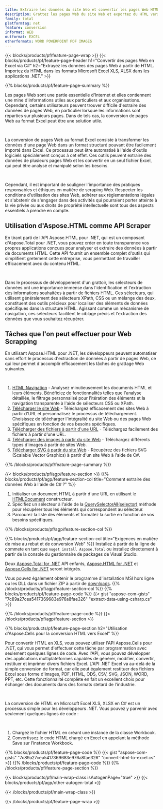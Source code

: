 ```yaml
---
title: Extraire les données du site Web et convertir les pages Web HTML en fichier Excel à l'aide de C #
description: Grattez les pages Web du site Web et exportez du HTML vers des documents Microsoft Excel. Développez des applications .NET pour récupérer les données du site Web aux formats XLS, XLSX.
family: total
platformtag: net
feature: conversion
informat: WEB
outformat: EXCEL
otherformats: WORD POWERPOINT PDF IMAGES
---
```

{{< blocks/products/pf/feature-page-wrap >}}
{{< blocks/products/pf/feature-page-header h1="Convertir des pages Web en Excel via C#" h2="Extrayez les données des pages Web à partir de HTML. Importez du HTML dans les formats Microsoft Excel XLS, XLSX dans les applications .NET." >}}

{{% blocks/products/pf/feature-page-summary %}}

<p>Les pages Web sont une partie essentielle d'Internet et elles contiennent une mine d'informations utiles aux particuliers et aux organisations. Cependant, certains utilisateurs peuvent trouver difficile d'extraire des données de pages Web, en particulier lorsque les informations sont réparties sur plusieurs pages. Dans de tels cas, la conversion de pages Web au format Excel peut être une solution utile.</p><br />
<p>La conversion de pages Web au format Excel consiste à transformer les données d'une page Web dans un format structuré pouvant être facilement importé dans Excel. Ce processus peut être automatisé à l'aide d'outils logiciels spécialement conçus à cet effet. Ces outils peuvent extraire des données de plusieurs pages Web et les convertir en un seul fichier Excel, qui peut être analysé et manipulé selon les besoins.</p><br />

<p>Cependant, il est important de souligner l'importance des pratiques responsables et éthiques en matière de scraping Web. Respecter les conditions d'utilisation des sites Web, adhérer aux réglementations légales et s'abstenir de s'engager dans des activités qui pourraient porter atteinte à la vie privée ou aux droits de propriété intellectuelle sont tous des aspects essentiels à prendre en compte.</p>

<h2 class="heading-border">Utilisation d'Aspose.HTML comme API Scraper</h2>

<p>En tirant parti de l'API Aspose.HTML pour .NET, qui est un composant d'Aspose.Total pour .NET, vous pouvez créer en toute transparence vos propres applications conçues pour analyser et extraire des données à partir de documents HTML. Cette API fournit un ensemble complet d'outils qui simplifient gretement cette entreprise, vous permettant de travailler efficacement avec du contenu HTML.</p><br />

<p>Dans le processus de développement d'un grattoir, les sélecteurs de données ont une importance immense dans l'identification et l'extraction des informations souhaitées à partir de fichiers HTML. Ces sélecteurs, qui utilisent généralement des sélecteurs XPath, CSS ou un mélange des deux, constituent des outils précieux pour localiser des éléments de données spécifiques dans la structure HTML. Agissant comme un mécanisme de navigation, ces sélecteurs facilitent le ciblage précis et l'extraction des données que vous souhaitez récupérer.</p>

<h2 class="heading-border">Tâches que l'on peut effectuer pour Web Scrapping</h2>

<p>En utilisant Aspose.HTML pour .NET, les développeurs peuvent automatiser sans effort le processus d'extraction de données à partir de pages Web, ce qui leur permet d'accomplir efficacement les tâches de grattage Web suivantes.</p><br />

1. [HTML Navigation](https://docs.aspose.com/html/net/html-navigation/) - Analysez minutieusement les documents HTML et leurs éléments. Bénéficiez de fonctionnalités telles que l'analyse détaillée, le filtrage personnalisé pour l'itération des éléments et la navigation transparente à l'aide de sélecteurs CSS ou XPath.
2. [Télécharger le site Web](https://docs.aspose.com/html/net/download-website/) - Téléchargez efficacement des sites Web à partir d'URL et personnalisez le processus de téléchargement. Choisissez de télécharger l'intégralité du site Web ou des pages Web spécifiques en fonction de vos besoins spécifiques.
3. [Télécharger des fichiers à partir d'une URL](https://docs.aspose.com/html/net/download-file-from-url/) - Téléchargez facilement des fichiers à partir d'une URL.
4. [Télécharger des images à partir du site Web](https://docs.aspose.com/html/net/download-images-from-website/) - Téléchargez différents types d'images à partir de sites Web.
5. [Télécharger SVG à partir du site Web](https://docs.aspose.com/html/net/download-svg-from-website/) - Récupérez des fichiers SVG (Scalable Vector Graphics) à partir d'un site Web à l'aide de C#.

{{% /blocks/products/pf/feature-page-summary  %}}

{{< blocks/products/pf/agp/feature-section >}}
{{% blocks/products/pf/agp/feature-section-col title="Comment extraire des données Web à l'aide de C# ?" %}}

1. Initialiser un document HTML à partir d'une URL en utilisant le [HTMLDocument](https://reference.aspose.com/html/net/aspose.html/htmldocument/htmldocument/) constructeur.
2. Spécifiez un sélecteur à l'aide de la [QuerySelectorAll(selector)](https://reference.aspose.com/html/net/aspose.html.dom/document/queryselectorall/) méthode pour récupérer tous les éléments qui correspondent au sélecteur.
3. Parcourez la liste des éléments et formatez la sortie en fonction de vos besoins spécifiques.
 
{{% /blocks/products/pf/agp/feature-section-col %}}

{{% blocks/products/pf/agp/feature-section-col title="Exigences en matière de mise au rebut et de conversion Web" %}}
Installez à partir de la ligne de commete en tant que ```nuget install Aspose.Total``` ou installez directement à partir de la console du gestionnaire de packages de Visual Studio.

Deux [Aspose.Total for .NET](https://products.aspose.com/total/net/) API enfants, [Aspose.HTML for .NET](https://products.aspose.com/html/net/) et [Aspose.Cells for .NET](https://products.aspose.com/cells/net/) seront intégrés.

Vous pouvez également obtenir le programme d'installation MSI hors ligne ou les DLL dans un fichier ZIP à partir de [downloads](https://releases.aspose.com/total/net).
{{% /blocks/products/pf/agp/feature-section-col %}}
{{% blocks/products/pf/feature-page-code %}}
{{< gist "aspose-com-gists" "7c89a27cea5417369683e976a8fae326" "extract-data-using-csharp.cs" >}}

{{% /blocks/products/pf/feature-page-code %}}
{{< /blocks/products/pf/agp/feature-section >}}

{{% blocks/products/pf/feature-page-section  h2="Utilisation d'Aspose.Cells pour la conversion HTML vers Excel" %}}
<p>Pour convertir HTML en XLS, vous pouvez utiliser l'API Aspose.Cells pour .NET, qui vous permet d'effectuer cette tâche par programmation avec seulement quelques lignes de code. Avec l'API, vous pouvez développer des applications multiplateformes capables de générer, modifier, convertir, restituer et imprimer divers fichiers Excel. L'API .NET Excel va au-delà de la simple conversion de format, car elle peut également restituer des fichiers Excel sous forme d'images, PDF, HTML, ODS, CSV, SVG, JSON, WORD, PPT, etc. Cette fonctionnalité complète en fait un excellent choix pour échanger des documents dans des formats stetard de l'industrie.</p><br />

<p>La conversion de HTML en Microsoft Excel XLS, XLSX en C# est un processus simple pour les développeurs .NET. Vous pouvez y parvenir avec seulement quelques lignes de code :</p><br />

1. Chargez le fichier HTML en créant une instance de la classe Workbook.
1. Convertissez le code HTML chargé en Excel en appelant la méthode Save sur l'instance Workbook.

{{% blocks/products/pf/feature-page-code %}}
{{< gist "aspose-com-gists" "7c89a27cea5417369683e976a8fae326" "convert-html-to-excel.cs" >}}
{{% /blocks/products/pf/feature-page-code  %}}
{{% /blocks/products/pf/feature-page-section %}}

{{< blocks/products/pf/main-wrap-class isAutogenPage="true" >}}
{{< blocks/products/pf/agp/other-autogen-total >}}

{{< /blocks/products/pf/main-wrap-class >}}

{{< /blocks/products/pf/feature-page-wrap >}}